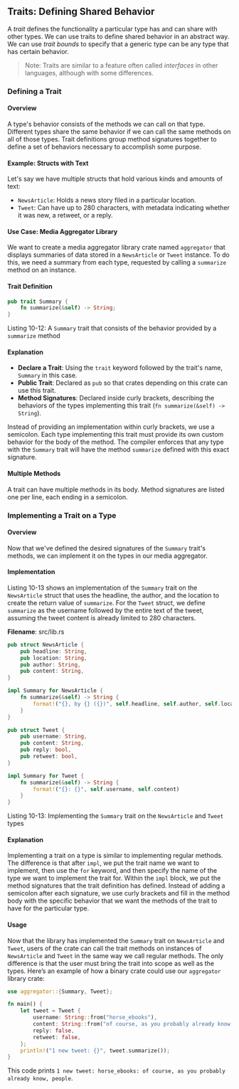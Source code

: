 ## Traits: Defining Shared Behavior

A *trait* defines the functionality a particular type has and can share with
other types. We can use traits to define shared behavior in an abstract way. We
can use *trait bounds* to specify that a generic type can be any type that has
certain behavior.

> Note: Traits are similar to a feature often called *interfaces* in other
> languages, although with some differences.

### Defining a Trait

#### Overview
A type's behavior consists of the methods we can call on that type. Different types share the same behavior if we can call the same methods on all of those types. Trait definitions group method signatures together to define a set of behaviors necessary to accomplish some purpose.

#### Example: Structs with Text
Let's say we have multiple structs that hold various kinds and amounts of text:
- `NewsArticle`: Holds a news story filed in a particular location.
- `Tweet`: Can have up to 280 characters, with metadata indicating whether it was new, a retweet, or a reply.

#### Use Case: Media Aggregator Library
We want to create a media aggregator library crate named `aggregator` that displays summaries of data stored in a `NewsArticle` or `Tweet` instance. To do this, we need a summary from each type, requested by calling a `summarize` method on an instance.

#### Trait Definition
```rust
pub trait Summary {
    fn summarize(&self) -> String;
}
```

<span class="caption">Listing 10-12: A `Summary` trait that consists of the behavior provided by a `summarize` method</span>

#### Explanation

- **Declare a Trait**: Using the `trait` keyword followed by the trait's name, `Summary` in this case.
- **Public Trait**: Declared as `pub` so that crates depending on this crate can use this trait.
- **Method Signatures**: Declared inside curly brackets, describing the behaviors of the types implementing this trait (`fn summarize(&self) -> String`).

Instead of providing an implementation within curly brackets, we use a semicolon. Each type implementing this trait must provide its own custom behavior for the body of the method. The compiler enforces that any type with the `Summary` trait will have the method `summarize` defined with this exact signature.

#### Multiple Methods
A trait can have multiple methods in its body. Method signatures are listed one per line, each ending in a semicolon.

### Implementing a Trait on a Type

#### Overview
Now that we've defined the desired signatures of the `Summary` trait's methods, we can implement it on the types in our media aggregator.

#### Implementation
Listing 10-13 shows an implementation of the `Summary` trait on the `NewsArticle` struct that uses the headline, the author, and the location to create the return value of `summarize`. For the `Tweet` struct, we define `summarize` as the username followed by the entire text of the tweet, assuming the tweet content is already limited to 280 characters.

**Filename**: src/lib.rs
```rust
pub struct NewsArticle {
    pub headline: String,
    pub location: String,
    pub author: String,
    pub content: String,
}

impl Summary for NewsArticle {
    fn summarize(&self) -> String {
        format!("{}, by {} ({})", self.headline, self.author, self.location)
    }
}

pub struct Tweet {
    pub username: String,
    pub content: String,
    pub reply: bool,
    pub retweet: bool,
}

impl Summary for Tweet {
    fn summarize(&self) -> String {
        format!("{}: {}", self.username, self.content)
    }
}
```

<span class="caption">Listing 10-13: Implementing the `Summary` trait on the `NewsArticle` and `Tweet` types</span>

#### Explanation
Implementing a trait on a type is similar to implementing regular methods. The difference is that after `impl`, we put the trait name we want to implement, then use the `for` keyword, and then specify the name of the type we want to implement the trait for. Within the `impl` block, we put the method signatures that the trait definition has defined. Instead of adding a semicolon after each signature, we use curly brackets and fill in the method body with the specific behavior that we want the methods of the trait to have for the particular type.

#### Usage
Now that the library has implemented the `Summary` trait on `NewsArticle` and `Tweet`, users of the crate can call the trait methods on instances of `NewsArticle` and `Tweet` in the same way we call regular methods. The only difference is that the user must bring the trait into scope as well as the types. Here’s an example of how a binary crate could use our `aggregator` library crate:

```rust
use aggregator::{Summary, Tweet};

fn main() {
    let tweet = Tweet {
        username: String::from("horse_ebooks"),
        content: String::from("of course, as you probably already know, people"),
        reply: false,
        retweet: false,
    };
    println!("1 new tweet: {}", tweet.summarize());
}
```

This code prints `1 new tweet: horse_ebooks: of course, as you probably already know, people`.

